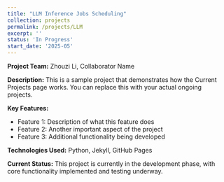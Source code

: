 ```yaml
---
title: "LLM Inference Jobs Scheduling"
collection: projects
permalink: /projects/LLM
excerpt: ''
status: 'In Progress'
start_date: '2025-05'
---
```


**Project Team:** Zhouzi Li, Collaborator Name

**Description:** This is a sample project that demonstrates how the Current Projects page works. You can replace this with your actual ongoing projects.

**Key Features:**
- Feature 1: Description of what this feature does
- Feature 2: Another important aspect of the project
- Feature 3: Additional functionality being developed

**Technologies Used:** Python, Jekyll, GitHub Pages

**Current Status:** This project is currently in the development phase, with core functionality implemented and testing underway.
